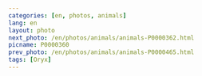 ```yaml
---
categories: [en, photos, animals]
lang: en
layout: photo
next_photo: /en/photos/animals/animals-P0000362.html
picname: P0000360
prev_photo: /en/photos/animals/animals-P0000465.html
tags: [Oryx]
---
```

